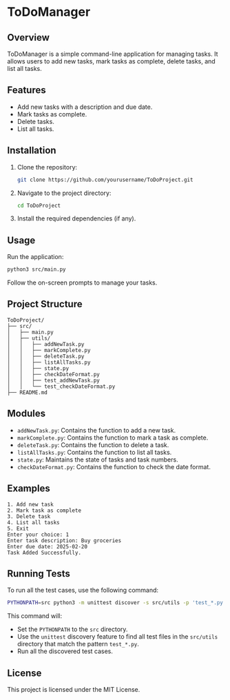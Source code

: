 # ToDoManager

## Overview
ToDoManager is a simple command-line application for managing tasks. It allows users to add new tasks, mark tasks as complete, delete tasks, and list all tasks.

## Features
- Add new tasks with a description and due date.
- Mark tasks as complete.
- Delete tasks.
- List all tasks.

## Installation
1. Clone the repository:
    ```sh
    git clone https://github.com/yourusername/ToDoProject.git
    ```
2. Navigate to the project directory:
    ```sh
    cd ToDoProject
    ```
3. Install the required dependencies (if any).

## Usage
Run the application:
```sh
python3 src/main.py
```
Follow the on-screen prompts to manage your tasks.

## Project Structure
```
ToDoProject/
├── src/
│   ├── main.py
│   ├── utils/
│   │   ├── addNewTask.py
│   │   ├── markComplete.py
│   │   ├── deleteTask.py
│   │   ├── listAllTasks.py
│   │   ├── state.py
│   │   ├── checkDateFormat.py
│   │   ├── test_addNewTask.py
│   │   └── test_checkDateFormat.py
├── README.md
```

## Modules
- `addNewTask.py`: Contains the function to add a new task.
- `markComplete.py`: Contains the function to mark a task as complete.
- `deleteTask.py`: Contains the function to delete a task.
- `listAllTasks.py`: Contains the function to list all tasks.
- `state.py`: Maintains the state of tasks and task numbers.
- `checkDateFormat.py`: Contains the function to check the date format.

## Examples
```
1. Add new task
2. Mark task as complete
3. Delete task
4. List all tasks
5. Exit
Enter your choice: 1
Enter task description: Buy groceries
Enter due date: 2025-02-20
Task Added Successfully.
```

## Running Tests
To run all the test cases, use the following command:

```sh
PYTHONPATH=src python3 -m unittest discover -s src/utils -p 'test_*.py'
```

This command will:
- Set the `PYTHONPATH` to the `src` directory.
- Use the `unittest` discovery feature to find all test files in the `src/utils` directory that match the pattern `test_*.py`.
- Run all the discovered test cases.

## License
This project is licensed under the MIT License.